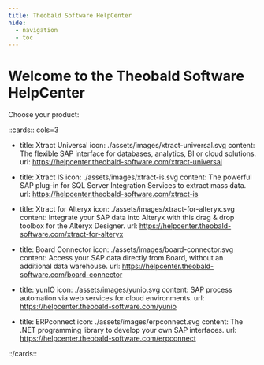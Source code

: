```yaml
---
title: Theobald Software HelpCenter
hide:
  - navigation
  - toc
---
```


<link rel="stylesheet" href="/assets/stylesheets/no_search.css">


# Welcome to the Theobald Software HelpCenter

Choose your product:

::cards:: cols=3

- title: Xtract Universal
  icon: ./assets/images/xtract-universal.svg
  content: The flexible SAP interface for databases, analytics, BI or cloud solutions.
  url: https://helpcenter.theobald-software.com/xtract-universal
  
- title: Xtract IS
  icon: ./assets/images/xtract-is.svg
  content: The powerful SAP plug-in for SQL Server Integration Services to extract mass data.
  url: https://helpcenter.theobald-software.com/xtract-is
  
- title: Xtract for Alteryx
  icon: ./assets/images/xtract-for-alteryx.svg
  content: Integrate your SAP data into Alteryx with this drag & drop toolbox for the Alteryx Designer.
  url: https://helpcenter.theobald-software.com/xtract-for-alteryx

- title: Board Connector
  icon: ./assets/images/board-connector.svg
  content: Access your SAP data directly from Board, without an additional data warehouse.
  url: https://helpcenter.theobald-software.com/board-connector
  
- title: yunIO
  icon: ./assets/images/yunio.svg
  content: SAP process automation via web services for cloud environments.
  url: https://helpcenter.theobald-software.com/yunio

- title: ERPconnect
  icon: ./assets/images/erpconnect.svg
  content: The .NET programming library to develop your own SAP interfaces.
  url: https://helpcenter.theobald-software.com/erpconnect

::/cards::
